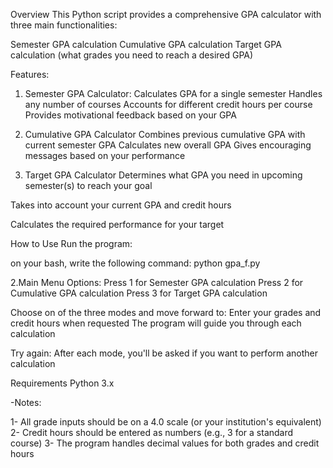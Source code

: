 Overview
This Python script provides a comprehensive GPA calculator with three main functionalities:

Semester GPA calculation
Cumulative GPA calculation
Target GPA calculation (what grades you need to reach a desired GPA)

Features:
1. Semester GPA Calculator:
Calculates GPA for a single semester
Handles any number of courses
Accounts for different credit hours per course
Provides motivational feedback based on your GPA

2. Cumulative GPA Calculator
Combines previous cumulative GPA with current semester GPA
Calculates new overall GPA
Gives encouraging messages based on your performance

3. Target GPA Calculator
Determines what GPA you need in upcoming semester(s) to reach your goal

Takes into account your current GPA and credit hours

Calculates the required performance for your target

How to Use
Run the program:

on your bash, write the following command:          python gpa_f.py

2.Main Menu Options:
Press 1 for Semester GPA calculation
Press 2 for Cumulative GPA calculation
Press 3 for Target GPA calculation

Choose on of the three modes and move forward to:
Enter your grades and credit hours when requested
The program will guide you through each calculation

Try again:
After each mode, you'll be asked if you want to perform another calculation

Requirements
Python 3.x

-Notes:

1- All grade inputs should be on a 4.0 scale (or your institution's equivalent)
2- Credit hours should be entered as numbers (e.g., 3 for a standard course)
3- The program handles decimal values for both grades and credit hours
